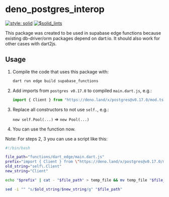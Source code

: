 # deno_postgres_interop
[![style: solid](https://img.shields.io/badge/style-solid-orange)](https://pub.dev/packages/solid_lints)
[![$solid_lints](https://nokycucwgzweensacwfy.supabase.co/functions/v1/get_project_badge?projectName=deno_postgres_interop)](https://www.worklog.ai)

This package was created to be used in supabase edge functions
because existing db-driver/orm packages depend on dart:io.
It should also work for other cases with dart2js.

## Usage
1. Compile the code that uses this package with:
   ```bash
   dart run edge build supabase_functions
   ```

2. Add imports from `postgres v0.17.0` to compiled `main.dart.js`, e.g.:
   ```js
   import { Client } from "https://deno.land/x/postgres@v0.17.0/mod.ts";
   ```

3. Replace all constructors to not use `self.`, e.g.:

   `new self.Pool(...)` => `new Pool(...)`

4. You can use the function now.

Note: For steps 2, 3 you can use a script like this:
```bash
#!/bin/bash

file_path="functions/dart_edge/main.dart.js"
prefix="import { Client } from \"https://deno.land/x/postgres@v0.17.0/mod.ts\";"
old_string="self\.Client"
new_string="Client"

echo "$prefix" | cat - "$file_path" > temp_file && mv temp_file "$file_path"

sed -i "" "s/$old_string/$new_string/g" "$file_path"
```
